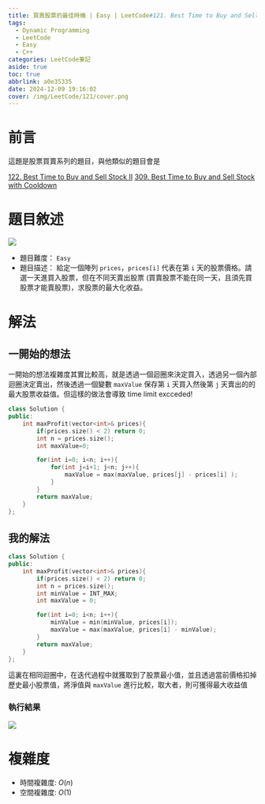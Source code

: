 ```yaml
---
title: 買賣股票的最佳時機 | Easy | LeetCode#121. Best Time to Buy and Sell Stock
tags:
  - Dynamic Programming
  - LeetCode
  - Easy
  - C++
categories: LeetCode筆記
aside: true
toc: true
abbrlink: a0e35335
date: 2024-12-09 19:16:02
cover: /img/LeetCode/121/cover.png
---
```


# 前言 

這題是股票買賣系列的題目，與他類似的題目會是 

[122. Best Time to Buy and Sell Stock II](https://leozzmc.github.io/posts/fcfb0850.html)
[309. Best Time to Buy and Sell Stock with Cooldown](https://leozzmc.github.io/posts/c95a58c1.html)

# 題目敘述

![](/img/LeetCode/121/question.jpeg)

- 題目難度： `Easy`
- 題目描述： 給定一個陣列 `prices`，`prices[i]` 代表在第 `i` 天的股票價格。請選一天進買入股票，但在不同天賣出股票 (買賣股票不能在同一天，且須先買股票才能賣股票)，求股票的最大化收益。

# 解法

## 一開始的想法

一開始的想法複雜度其實比較高，就是透過一個迴圈來決定買入，透過另一個內部迴圈決定賣出，然後透過一個變數 `maxValue` 保存第 `i` 天買入然後第 `j` 天賣出的的最大股票收益值。但這樣的做法會導致 time limit excceded!

```c++
class Solution {
public:
    int maxProfit(vector<int>& prices){
        if(prices.size() < 2) return 0;
        int n = prices.size();
        int maxValue=0;

        for(int i=0; i<n; i++){
            for(int j=i+1; j<n; j++){
                maxValue = max(maxValue, prices[j] - prices[i] );
            }
        }
        return maxValue;
    }
};
```

## 我的解法

```c++
class Solution {
public:
    int maxProfit(vector<int>& prices){
        if(prices.size() < 2) return 0;
        int n = prices.size();
        int minValue = INT_MAX;
        int maxValue = 0;

        for(int i=0; i<n; i++){
            minValue = min(minValue, prices[i]);
            maxValue = max(maxValue, prices[i] - minValue);
        }
        return maxValue;
    }
};
```

這裏在相同迴圈中，在迭代過程中就獲取到了股票最小值，並且透過當前價格扣掉歷史最小股票值，將淨值與 `maxValue` 進行比較，取大者，則可獲得最大收益值

### 執行結果

![](/img/LeetCode/121/result.jpeg)

# 複雜度

- 時間複雜度: $O(n)$
- 空間複雜度: $O(1)$

